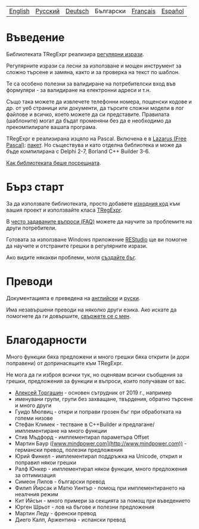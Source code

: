 <table>
  <tr>
    <td><a href="https://regex.sorokin.engineer/">English</a></td>
    <td><a href="https://regex.sorokin.engineer/ru/">Русский</a></td>
    <td><a href="https://regex.sorokin.engineer/de/">Deutsch</a></td>
    <td>Български</td>
    <td><a href="https://regex.sorokin.engineer/fr/">Français</a></td>
    <td><a href="https://regex.sorokin.engineer/es/">Español</a></td>
  </tr>
</table>

# Въведение

Библиотеката TRegExpr реализира [регулярни изрази](regular_expressions.md).

Регулярните изрази са лесни за използване и мощен инструмент за сложно търсене и замяна, както и за проверка на текст по шаблон.

Те са особено полезни за валидиране на потребителски вход във формуляри - за валидиране на електронни адреси и т.н.

Също така можете да извлечете телефонни номера, пощенски кодове и др. от уеб страници или документи, да търсите сложни модели в лог файлове и всичко, което можете да си представите. Правилата (шаблоните) могат да бъдат променяни без да е необходимо да прекомпилирате вашата програма.

TRegExpr е реализирана изцяло на Pascal. Включена е в [Lazarus (Free Pascal)](http://wiki.freepascal.org/Regexpr): [пакет](https://github.com/fpc/FPCSource/tree/main/packages/regexpr). Но съществува и като отделна библиотека и може да бъде компилирана с Delphi 2-7, Borland C++ Builder 3-6.

[Как библиотеката беше посрещната](https://sorokin.engineer/posts/en/regexpstudio_site_is_lunched.html).

# Бърз старт

За да използвате библиотеката, просто добавете [изходния код](https://github.com/andgineer/TRegExpr/blob/master/src/regexpr.pas) към вашия проект и използвайте класа [TRegExpr](tregexpr.md).

В [често задаваните въпроси (FAQ)](faq.md) можете да научите за проблемите на други потребители.

Готовата за използване Windows приложение [REStudio](https://github.com/andgineer/TRegExpr/releases/download/0.952b/restudio.zip) ще ви помогне да научите и отстраните грешки в регулярните изрази.

Ако видите някакви проблеми, моля [създайте бъг](https://github.com/andgineer/TRegExpr/issues).

# Преводи

Документацията е преведена на [английски](https://regex.sorokin.engineer/) и [руски](https://regexpr.sorokin.engineer/ru/).

Има незавършени преводи на няколко други езика. Ако искате да помогнете да ги довършите, [свържете се с мен](https://github.com/andgineer).

# Благодарности

Много функции бяха предложени и много грешки бяха открити (и дори поправени) от допринасящите към TRegExpr.

Не мога да ги изброя всички тук, но оценявам всички съобщения за грешки, предложения за функции и въпроси, които получавам от вас.

- [Алексей Торгашин](https://github.com/Alexey-T) - основен сътрудник от 2019 г., например
- именувани групи, групи без захващане, твърдения, обратно търсене и много други
- Гуидо Мюлвиц - откри и поправи грозен бъг при обработката на големи низове
- Стефан Климек - тестване в C++Builder и предлагане/имплементиране на много функции
- Стив Мъдфорд - имплементирал параметъра Offset
- Мартин Баур ([www.mindpower.com](http://www.mindpower.com)) - германски превод, полезни предложения
- Юрий Финкел - имплементирал поддръжка на Unicode, открил и поправил някои грешки
- Ралф Юнкер - имплементирал някои функции, много предложения за оптимизация
- Симеон Лилов - български превод
- Филип Йирсак и Матю Уинтър - помощ при имплементирането на неалчния режим
- Кит Ийсън - много примери за секцията за помощ при въведението
- Юрген Шрьот - лов на бъгове и полезни предложения
- Мартин Леду - френски превод
- Диего Калп, Аржентина - испански превод
